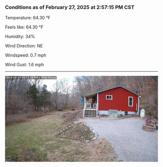 ### Conditions as of February 27, 2025 at 2:57:15 PM CST 

Temperature: 64.30 &deg;F

Feels like: 64.30 &deg;F

Humidity: 34%

Wind Direction: NE

Windspeed: 0.7 mph

Wind Gust: 1.6 mph

---

<img src="./images/latest.jpeg"/>

